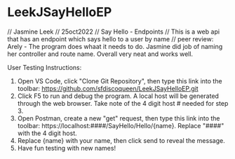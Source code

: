 # LeekJSayHelloEP
// Jasmine Leek
// 25oct2022
// Say Hello - Endpoints
// This is a web api that has an endpoint which says hello to a user by name
// peer review: Arely - The program does  whaat it needs to do. Jasmine did job of naming her controller and route name. Overall very neat and works well. 

User Testing Instructions:
1) Open VS Code, click "Clone Git Repository", then type this link into the toolbar: https://github.com/sfdiscoqueen/LeekJSayHelloEP.git
2) Click F5 to run and debug the program. A local host will be generated through the web browser. Take note of the 4 digit host # needed for step 3.
3) Open Postman, create a new "get" request, then type this link into the toolbar: https://localhost:####/SayHello/Hello/{name}. Replace "####" with the 4 digit host.
4) Replace {name} with your name, then click send to reveal the message.
5) Have fun testing with new names!
